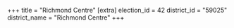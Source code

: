 +++
title = "Richmond Centre"
[extra]
election_id = 42
district_id = "59025"
district_name = "Richmond Centre"
+++

